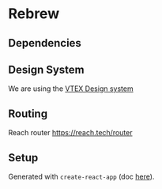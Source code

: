 # Rebrew

## Dependencies

## Design System 

We are using the [VTEX Design system](https://styleguide.vtex.com/)

## Routing

Reach router https://reach.tech/router 

## Setup

Generated with `create-react-app` (doc [here](./CREATE-REACT-APP.md)).